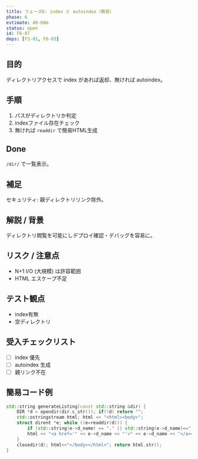 ```yaml
---
title: フェーズ6: index と autoindex（簡易）
phase: 6
estimate: 40-60m
status: open
id: F6-07
deps: [F3-01, F6-03]
---
```


## 目的
ディレクトリアクセスで index があれば返却、無ければ autoindex。

## 手順
1. パスがディレクトリか判定
2. indexファイル存在チェック
3. 無ければ `readdir` で簡易HTML生成

## Done
`/dir/` で一覧表示。

## 補足
セキュリティ: 親ディレクトリリンク除外。

## 解説 / 背景
ディレクトリ閲覧を可能にしデプロイ確認・デバッグを容易に。

## リスク / 注意点
- N+1 I/O (大規模) は許容範囲
- HTML エスケープ不足

## テスト観点
- index有無
- 空ディレクトリ

## 受入チェックリスト
- [ ] index 優先
- [ ] autoindex 生成
- [ ] 親リンク不在

## 簡易コード例
```cpp
std::string generateListing(const std::string &dir) {
	DIR *d = opendir(dir.c_str()); if(!d) return "";
	std::ostringstream html; html << "<html><body>";
	struct dirent *e; while ((e=readdir(d))) {
		if (std::string(e->d_name) == "." || std::string(e->d_name)=="..") continue;
		html << "<a href='" << e->d_name << "'>" << e->d_name << "</a><br/>";
	}
	closedir(d); html<<"</body></html>"; return html.str();
}
```

